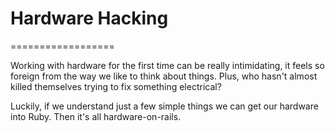 # Hardware Hacking
==================

Working with hardware for the first time can be really intimidating, it feels so foreign from the way we like to think about things. Plus, who hasn't almost killed themselves trying to fix something electrical?

Luckily, if we understand just a few simple things we can get our hardware into Ruby.  Then it's all hardware-on-rails.

